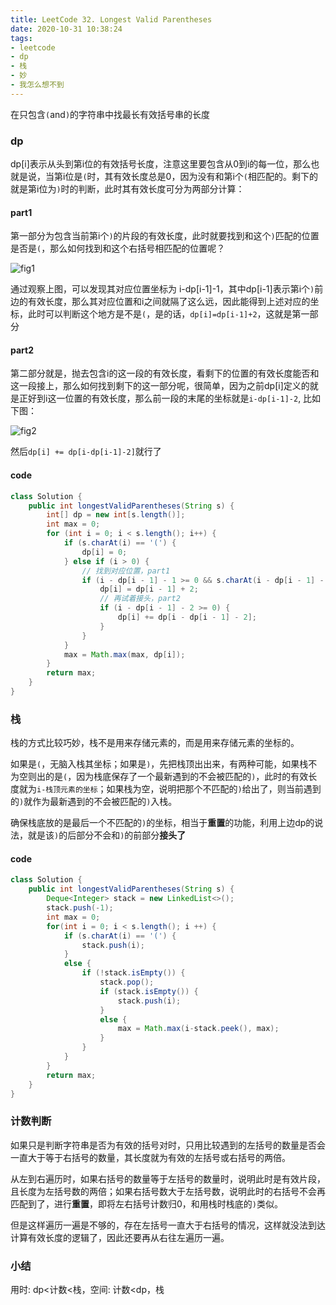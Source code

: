 ```yaml
---
title: LeetCode 32. Longest Valid Parentheses
date: 2020-10-31 10:38:24
tags:
- leetcode
- dp
- 栈
- 妙
- 我怎么想不到
---
```


在只包含`(`and`)`的字符串中找最长有效括号串的长度

<!--more-->

### dp

dp[i]表示从头到第i位的有效括号长度，注意这里要包含从0到i的每一位，那么也就是说，当第i位是`(`时，其有效长度总是0，因为没有和第i个`(`相匹配的。剩下的就是第i位为`)`时的判断，此时其有效长度可分为两部分计算：

#### part1

第一部分为包含当前第i个`)`的片段的有效长度，此时就要找到和这个`)`匹配的位置是否是`(`，那么如何找到和这个右括号相匹配的位置呢？

![fig1](fig1.png)

通过观察上图，可以发现其对应位置坐标为 i-dp[i-1]-1，其中dp[i-1]表示第i个`)`前边的有效长度，那么其对应位置和i之间就隔了这么远，因此能得到上述对应的坐标，此时可以判断这个地方是不是`(`，是的话，`dp[i]=dp[i-1]+2`，这就是第一部分

#### part2

第二部分就是，抛去包含i的这一段的有效长度，看剩下的位置的有效长度能否和这一段接上，那么如何找到剩下的这一部分呢，很简单，因为之前dp[i]定义的就是正好到i这一位置的有效长度，那么前一段的末尾的坐标就是`i-dp[i-1]-2`, 比如下图：

![fig2](fig2.png)

然后`dp[i] += dp[i-dp[i-1]-2]`就行了

#### code

```java
class Solution {
    public int longestValidParentheses(String s) {
        int[] dp = new int[s.length()];
        int max = 0;
        for (int i = 0; i < s.length(); i++) {
            if (s.charAt(i) == '(') {
                dp[i] = 0;
            } else if (i > 0) {
                // 找到对应位置，part1
                if (i - dp[i - 1] - 1 >= 0 && s.charAt(i - dp[i - 1] - 1) == '(') {
                    dp[i] = dp[i - 1] + 2;
                    // 再试着接头，part2
                    if (i - dp[i - 1] - 2 >= 0) {
                        dp[i] += dp[i - dp[i - 1] - 2];
                    }
                }
            }
            max = Math.max(max, dp[i]);
        }
        return max;
    }
}
```

### 栈

栈的方式比较巧妙，栈不是用来存储元素的，而是用来存储元素的坐标的。

如果是`(`，无脑入栈其坐标；如果是`)`，先把栈顶出出来，有两种可能，如果栈不为空则出的是`(`，因为栈底保存了一个最新遇到的不会被匹配的`)`，此时的有效长度就为`i-栈顶元素的坐标`；如果栈为空，说明把那个不匹配的`)`给出了，则当前遇到的`)`就作为最新遇到的不会被匹配的`)`入栈。

确保栈底放的是最后一个不匹配的`)`的坐标，相当于**重置**的功能，利用上边dp的说法，就是该`)`的后部分不会和`)`的前部分**接头了**

#### code

```java
class Solution {
    public int longestValidParentheses(String s) {
        Deque<Integer> stack = new LinkedList<>();
        stack.push(-1);
        int max = 0;
        for(int i = 0; i < s.length(); i ++) {
            if (s.charAt(i) == '(') {
                stack.push(i);
            }
            else {
                if (!stack.isEmpty()) {
                    stack.pop();
                    if (stack.isEmpty()) {
                        stack.push(i);
                    }
                    else {
                        max = Math.max(i-stack.peek(), max);
                    }
                }
            }
        }
        return max;
    }
}
```

### 计数判断

如果只是判断字符串是否为有效的括号对时，只用比较遇到的左括号的数量是否会一直大于等于右括号的数量，其长度就为有效的左括号或右括号的两倍。

从左到右遍历时，如果右括号的数量等于左括号的数量时，说明此时是有效片段，且长度为左括号数的两倍；如果右括号数大于左括号数，说明此时的右括号不会再匹配到了，进行**重置**，即将左右括号计数归0，和用栈时栈底的`)`类似。

但是这样遍历一遍是不够的，存在左括号一直大于右括号的情况，这样就没法到达计算有效长度的逻辑了，因此还要再从右往左遍历一遍。

### 小结

用时: dp<计数<栈，空间: 计数<dp，栈

